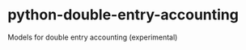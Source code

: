 python-double-entry-accounting
==============================

Models for double entry accounting (experimental)
